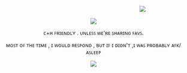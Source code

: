 


</h1>

 ⠀⠀ ⠀⠀ ⠀⠀ ⠀ ⠀ ⠀⠀ ⠀⠀ ⠀⠀ ⠀ ⠀ ⠀⠀ ⠀⠀ ⠀⠀ ⠀⠀ ⠀⠀ ⠀⠀ ⠀ ⠀[![](https://files.catbox.moe/ltvtjo.png)](https://hellscent.atabook.org/) 

<p align="center"><img src="https://files.catbox.moe/czdq02.png" ">
  
<p align="center"> ᴄ+ʜ ꜰʀɪᴇɴᴅʟʏ . ᴜɴʟᴇꜱꜱ ᴡᴇ'ʀᴇ ꜱʜᴀʀɪɴɢ ꜰᴀᴠꜱ.

<p align="center">ᴍᴏꜱᴛ ᴏꜰ ᴛʜᴇ ᴛɪᴍᴇ , ɪ ᴡᴏᴜʟᴅ ʀᴇꜱᴘᴏɴᴅ , ʙᴜᴛ ɪꜰ ɪ ᴅɪᴅɴ'ᴛ ,ɪ ᴡᴀꜱ ᴘʀᴏʙᴀʙʟʏ ᴀꜰᴋ/ᴀꜱʟᴇᴇᴘ 


<p align="center"><img src="https://files.catbox.moe/d0z14w.png" ">

<h1 align="center"></[](h)>


